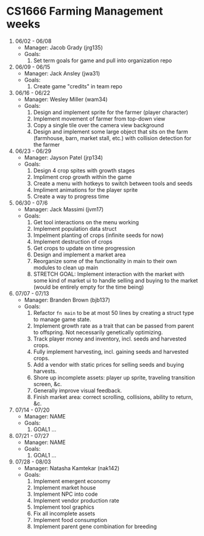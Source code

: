 # CS1666 Farming Management weeks

1. 06/02 - 06/08
	* Manager: Jacob Grady (jrg135)
	* Goals:
		1. Set term goals for game and pull into organization repo
2. 06/09 - 06/15
	* Manager: Jack Ansley (jwa31)
	* Goals:
		1. Create game "credits" in team repo
3. 06/16 - 06/22
	* Manager: Wesley Miller (wam34)
	* Goals:
		1. Design and implement sprite for the farmer (player character)
		2. Implement movement of farmer from top-down view
		3. Copy a single tile over the camera view background
		4. Design and implement some large object that sits on the farm (farmhouse, 
			barn, market stall, etc.) with collision detection for the farmer
4. 06/23 - 06/29
	* Manager: Jayson Patel (jrp134)
	* Goals:
		1. Design 4 crop spites with growth stages
		2. Impliment crop growth within the game 
		3. Create a menu with hotkeys to switch between tools and seeds 
		4. Impliment animations for the player sprite 
		5. Create a way to progress time
5. 06/30 - 07/6
	* Manager: Jack Massimi (jvm17)
	* Goals:
		1. Get tool interactions on the menu working
		2. Implement population data struct
		3. Impelment planting of crops (infinite seeds for now)
		4. Implement destruction of crops
		5. Get crops to update on time progression
		6. Design and implement a market area
		7. Reorganize some of the functionality in main to their own modules to clean up main
		8. STRETCH GOAL: Implement interaction with the market with some kind of market ui to 
			handle selling and buying to the market (would be entirely empty for the time being)
6. 07/07 - 07/13
	* Manager: Branden Brown (bjb137)
	* Goals:
		1. Refactor `fn main` to be at most 50 lines by creating a struct type to manage game state.
		2. Implement growth rate as a trait that can be passed from parent to offspring. Not necessarily genetically optimizing.
		3. Track player money and inventory, incl. seeds and harvested crops.
		4. Fully implement harvesting, incl. gaining seeds and harvested crops.
		5. Add a vendor with static prices for selling seeds and buying harvests.
		6. Shore up incomplete assets: player up sprite, traveling transition screen, &c.
		7. Generally improve visual feedback.
		8. Finish market area: correct scrolling, collisions, ability to return, &c.
7. 07/14 - 07/20
	* Manager: NAME
	* Goals:
		1. GOAL1
		...
8. 07/21 - 07/27
	* Manager: NAME
	* Goals:
		1. GOAL1
		...
9. 07/28 - 08/03
	* Manager: Natasha Kamtekar (nak142)
	* Goals:
		1. Implement emergent economy
		2. Implement market house
		3. Implement NPC into code 
		4. Implement vendor production rate
		5. Implement tool graphics
		6. Fix all incomplete assets
		7. Implement food consumption
		8. Implement parent gene combination for breeding		
